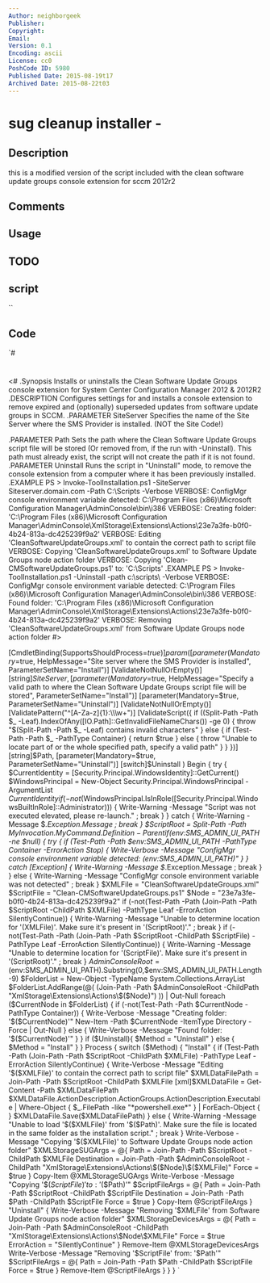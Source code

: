 ```yaml
---
Author: neighborgeek
Publisher: 
Copyright: 
Email: 
Version: 0.1
Encoding: ascii
License: cc0
PoshCode ID: 5980
Published Date: 2015-08-19t17
Archived Date: 2015-08-22t03
---
```


# sug cleanup installer - 

## Description

this is a modified version of the script included with the clean software update groups console extension for sccm 2012r2

## Comments



## Usage



## TODO



## script

``

## Code

`#
 #
 <#
 .Synopsis
    Installs or uninstalls the Clean Software Update Groups console extension for 
    System Center Configuration Manager 2012 & 2012R2
 .DESCRIPTION
    Configures settings for and installs a console extension to remove expired and (optionally) superseded 
    updates from software update groups in SCCM.
 .PARAMETER SiteServer
    Specifies the name of the Site Server where the SMS Provider is installed. (NOT the Site Code!)
 
 .PARAMETER Path
     Sets the path where the Clean Software Update Groups script file will be stored (Or removed from, 
     if the run with -Uninstall).  This path must already exist, the script will not create the path 
     if it is not found. 
 .PARAMETER Uninstall 
    Runs the script in "Uninstall" mode, to remove the console extension from a computer where it has
    been previously installed. 
 .EXAMPLE
     PS > Invoke-ToolInstallation.ps1 -SiteServer Siteserver.domain.com -Path C:\Scripts -Verbose
     VERBOSE: ConfigMgr console environment variable detected: C:\Program Files (x86)\Microsoft Configuration Manager\AdminConsole\bin\i386
     VERBOSE: Creating folder: 'C:\Program Files (x86)\Microsoft Configuration Manager\AdminConsole\XmlStorage\Extensions\Actions\23e7a3fe-b0f0-4b24-813a-dc425239f9a2'
     VERBOSE: Editing 'CleanSoftwareUpdateGroups.xml' to contain the correct path to script file
     VERBOSE: Copying 'CleanSoftwareUpdateGroups.xml' to Software Update Groups node action folder
     VERBOSE: Copying 'Clean-CMSoftwareUpdateGroups.ps1' to: 'C:\Scripts'
 .EXAMPLE
     PS > Invoke-ToolInstallation.ps1 -Uninstall -path c:\scripts\ -Verbose
     VERBOSE: ConfigMgr console environment variable detected: C:\Program Files (x86)\Microsoft Configuration Manager\AdminConsole\bin\i386
     VERBOSE: Found folder: 'C:\Program Files (x86)\Microsoft Configuration Manager\AdminConsole\XmlStorage\Extensions\Actions\23e7a3fe-b0f0-4b24-813a-dc425239f9a2'
     VERBOSE: Removing 'CleanSoftwareUpdateGroups.xml' from Software Update Groups node action folder
 #>
 
 [CmdletBinding(SupportsShouldProcess=$true) ]
 param(
     [parameter(Mandatory=$true, HelpMessage="Site server where the SMS Provider is installed", ParameterSetName="Install")]
     [ValidateNotNullOrEmpty()]
     [string]$SiteServer,
     [parameter(Mandatory=$true, HelpMessage="Specify a valid path to where the Clean Software Update Groups script file will be stored", ParameterSetName="Install")]
     [parameter(Mandatory=$true, ParameterSetName="Uninstall")]
     [ValidateNotNullOrEmpty()]
     [ValidatePattern("^[A-Za-z]{1}:\\\w+")]
     [ValidateScript({
         if ((Split-Path -Path $_ -Leaf).IndexOfAny([IO.Path]::GetInvalidFileNameChars()) -ge 0) {
             throw "$(Split-Path -Path $_ -Leaf) contains invalid characters"
         }
         else {
             if (Test-Path -Path $_ -PathType Container) {
                     return $true
             }
             else {
                 throw "Unable to locate part of or the whole specified path, specify a valid path"
             }
         }
     })]
     [string]$Path,
     [parameter(Mandatory=$true, ParameterSetName="Uninstall")]
     [switch]$Uninstall
 )
 Begin {
     try {
         $CurrentIdentity = [Security.Principal.WindowsIdentity]::GetCurrent()
         $WindowsPrincipal = New-Object Security.Principal.WindowsPrincipal -ArgumentList $CurrentIdentity
         if (-not($WindowsPrincipal.IsInRole([Security.Principal.WindowsBuiltInRole]::Administrator))) {
             Write-Warning -Message "Script was not executed elevated, please re-launch." ; break
         }
     } 
     catch {
         Write-Warning -Message $_.Exception.Message ; break
     }
     $ScriptRoot = Split-Path -Path $MyInvocation.MyCommand.Definition -Parent
     if ($env:SMS_ADMIN_UI_PATH -ne $null) {
         try {
             if (Test-Path -Path $env:SMS_ADMIN_UI_PATH -PathType Container -ErrorAction Stop) {
                 Write-Verbose -Message "ConfigMgr console environment variable detected: $($env:SMS_ADMIN_UI_PATH)"
             }
         }
         catch [Exception] {
             Write-Warning -Message $_.Exception.Message ; break
         }
     }
     else {
         Write-Warning -Message "ConfigMgr console environment variable was not detected" ; break
     }
     $XMLFile = "CleanSoftwareUpdateGroups.xml"
     $ScriptFile = "Clean-CMSoftwareUpdateGroups.ps1"
     $Node = "23e7a3fe-b0f0-4b24-813a-dc425239f9a2"
     if (-not(Test-Path -Path (Join-Path -Path $ScriptRoot -ChildPath $XMLFile) -PathType Leaf -ErrorAction SilentlyContinue)) {
         Write-Warning -Message "Unable to determine location for '$($XMLFile)'. Make sure it's present in '$($ScriptRoot)'." ; break
     }
     if (-not(Test-Path -Path (Join-Path -Path $ScriptRoot -ChildPath $ScriptFile) -PathType Leaf -ErrorAction SilentlyContinue)) {
         Write-Warning -Message "Unable to determine location for '$($ScriptFile)'. Make sure it's present in '$($ScriptRoot)'." ; break
     }
     $AdminConsoleRoot = ($env:SMS_ADMIN_UI_PATH).Substring(0,$env:SMS_ADMIN_UI_PATH.Length-9)
     $FolderList = New-Object -TypeName System.Collections.ArrayList
     $FolderList.AddRange(@(
         (Join-Path -Path $AdminConsoleRoot -ChildPath "XmlStorage\Extensions\Actions\$($Node)")
     )) | Out-Null
     foreach ($CurrentNode in $FolderList) {
         if (-not(Test-Path -Path $CurrentNode -PathType Container)) {
             Write-Verbose -Message "Creating folder: '$($CurrentNode)'"
             New-Item -Path $CurrentNode -ItemType Directory -Force | Out-Null
         }
         else {
             Write-Verbose -Message "Found folder: '$($CurrentNode)'"
         }
     }
     if ($Uninstall){
         $Method = "Uninstall"
     }
     else {
         $Method = "Install"
     }
 }
 Process {
     switch ($Method) {
         "Install" {
             if (Test-Path -Path (Join-Path -Path $ScriptRoot -ChildPath $XMLFile) -PathType Leaf -ErrorAction SilentlyContinue) {
                 Write-Verbose -Message "Editing '$($XMLFile)' to contain the correct path to script file"
                 $XMLDataFilePath = Join-Path -Path $ScriptRoot -ChildPath $XMLFile
                 [xml]$XMLDataFile = Get-Content -Path $XMLDataFilePath
                 $XMLDataFile.ActionDescription.ActionGroups.ActionDescription.Executable | Where-Object { $_.FilePath -like "*powershell.exe*" } | ForEach-Object {
                 }
                 $XMLDataFile.Save($XMLDataFilePath)
             }
             else {
                 Write-Warning -Message "Unable to load '$($XMLFile)' from '$($Path)'. Make sure the file is located in the same folder as the installation script." ; break
             }
             Write-Verbose -Message "Copying '$($XMLFile)' to Software Update Groups node action folder"
             $XMLStorageSUGArgs = @{
                 Path = Join-Path -Path $ScriptRoot -ChildPath $XMLFile
                 Destination = Join-Path -Path $AdminConsoleRoot -ChildPath "XmlStorage\Extensions\Actions\$($Node)\$($XMLFile)"
                 Force = $true
             }
             Copy-Item @XMLStorageSUGArgs
             Write-Verbose -Message "Copying '$($ScriptFile)' to: '$($Path)'"
             $ScriptFileArgs = @{
                 Path = Join-Path -Path $ScriptRoot -ChildPath $ScriptFile
                 Destination = Join-Path -Path $Path -ChildPath $ScriptFile
                 Force = $true
             }
             Copy-Item @ScriptFileArgs
         }
         "Uninstall" {
             Write-Verbose -Message "Removing '$XMLFile' from Software Update Groups node action folder"
             $XMLStorageDevicesArgs = @{
                 Path = Join-Path -Path $AdminConsoleRoot -ChildPath "XmlStorage\Extensions\Actions\$Node\$XMLFile"
                 Force = $true
                 ErrorAction = "SilentlyContinue"
             }
             Remove-Item @XMLStorageDevicesArgs
             Write-Verbose -Message "Removing '$ScriptFile' from: '$Path'"
             $ScriptFileArgs = @{
                 Path = Join-Path -Path $Path -ChildPath $ScriptFile
                 Force = $true
             }
             Remove-Item @ScriptFileArgs
         }
     }
 }
`

